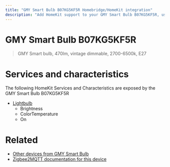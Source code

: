 ```yaml
---
title: "GMY Smart Bulb B07KG5KF5R Homebridge/HomeKit integration"
description: "Add HomeKit support to your GMY Smart Bulb B07KG5KF5R, using Homebridge, Zigbee2MQTT and homebridge-z2m."
---
```

<!---
This file has been GENERATED using src/docgen/docgen.ts
DO NOT EDIT THIS FILE MANUALLY!
-->
# GMY Smart Bulb B07KG5KF5R
> GMY Smart bulb, 470lm, vintage dimmable, 2700-6500k, E27


# Services and characteristics
The following HomeKit Services and Characteristics are exposed by
the GMY Smart Bulb B07KG5KF5R

* [Lightbulb](../../light.md)
  * Brightness
  * ColorTemperature
  * On


# Related
* [Other devices from GMY Smart Bulb](../index.md#gmy_smart_bulb)
* [Zigbee2MQTT documentation for this device](https://www.zigbee2mqtt.io/devices/B07KG5KF5R.html)